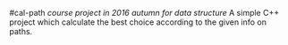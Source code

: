 #cal-path
_course project in 2016 autumn for data structure_
A simple C++ project which calculate the best choice according to the given info on paths.